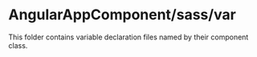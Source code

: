 # AngularAppComponent/sass/var

This folder contains variable declaration files named by their component class.
